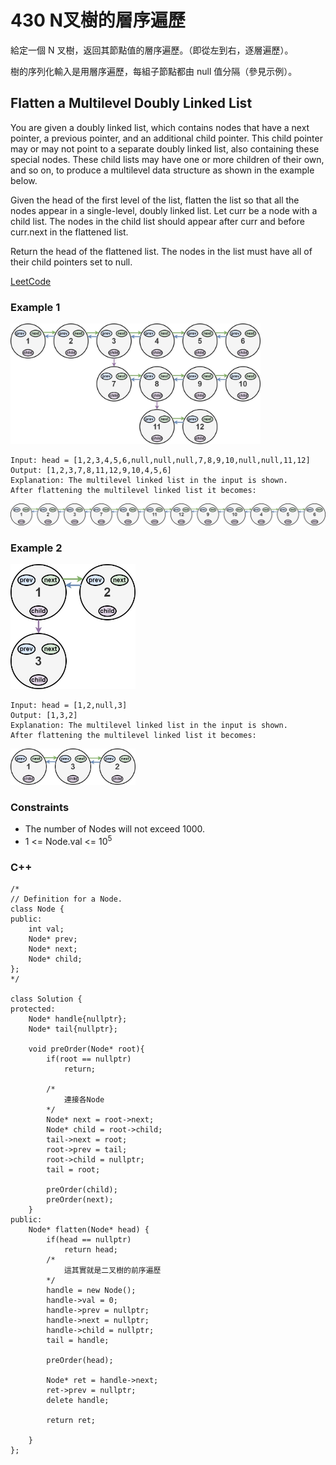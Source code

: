 # 430 N叉樹的層序遍歷

給定一個 N 叉樹，返回其節點值的層序遍歷。（即從左到右，逐層遍歷）。

樹的序列化輸入是用層序遍歷，每組子節點都由 null 值分隔（參見示例）。


##  Flatten a Multilevel Doubly Linked List

You are given a doubly linked list, which contains nodes that have a next pointer, a previous pointer, and an additional child pointer. This child pointer may or may not point to a separate doubly linked list, also containing these special nodes. These child lists may have one or more children of their own, and so on, to produce a multilevel data structure as shown in the example below.

Given the head of the first level of the list, flatten the list so that all the nodes appear in a single-level, doubly linked list. Let curr be a node with a child list. The nodes in the child list should appear after curr and before curr.next in the flattened list.

Return the head of the flattened list. The nodes in the list must have all of their child pointers set to null.


[LeetCode](https://leetcode.cn/problems/flatten-a-multilevel-doubly-linked-list/)


### Example 1

<img src="img/430_1.jpg" width = "400"/>

```
Input: head = [1,2,3,4,5,6,null,null,null,7,8,9,10,null,null,11,12]
Output: [1,2,3,7,8,11,12,9,10,4,5,6]
Explanation: The multilevel linked list in the input is shown.
After flattening the multilevel linked list it becomes:
```

<img src="img/430_2.jpg" width = "600"/>


### Example 2

<img src="img/430_3.jpg" width = "200"/>

```
Input: head = [1,2,null,3]
Output: [1,3,2]
Explanation: The multilevel linked list in the input is shown.
After flattening the multilevel linked list it becomes:
```

<img src="img/430_4.jpg" width = "200"/>

### Constraints

* The number of Nodes will not exceed 1000.
* 1 <= Node.val <= 10<sup>5</sup>
 


### C++ 
```
/*
// Definition for a Node.
class Node {
public:
    int val;
    Node* prev;
    Node* next;
    Node* child;
};
*/

class Solution {
protected:
    Node* handle{nullptr};
    Node* tail{nullptr};
    
    void preOrder(Node* root){
        if(root == nullptr)
            return; 

        /*
            連接各Node
        */
        Node* next = root->next;
        Node* child = root->child;
        tail->next = root;
        root->prev = tail;
        root->child = nullptr;
        tail = root;
        
        preOrder(child);
        preOrder(next);
    }
public:
    Node* flatten(Node* head) {
        if(head == nullptr)
            return head;
        /*
            這其實就是二叉樹的前序遍歷
        */
        handle = new Node();
        handle->val = 0;
        handle->prev = nullptr;
        handle->next = nullptr;
        handle->child = nullptr;
        tail = handle;

        preOrder(head);

        Node* ret = handle->next;
        ret->prev = nullptr;
        delete handle;

        return ret;
        
    }
};
```
